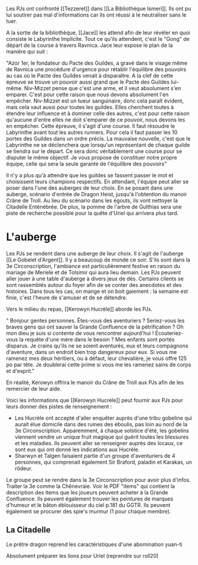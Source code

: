 Les PJs ont confronté [[Tezzeret]] dans [[La Bibliothèque Ismeri]]. Ils ont pu lui soutirer pas mal d'informations car ils ont réussi à le neutraliser sans le tuer. 

A la sortie de la bibliothèque, [[Jace]] les attend afin de leur révéler en quoi consiste le Labyrinthe Implicite. Tout ce qu'ils attendent, c'est le "Gong" de départ de la course à travers Ravnica.
Jace leur expose le plan de la manière qui suit : 

"Azor 1er, le fondateur du Pacte des Guildes, a gravé dans le visage même de Ravnica une procédure d'urgence pour rétablir l'équilibre des pouvoirs au cas où le Pacte des Guildes venait à disparaître. A la clef de cette épreuve se trouve un pouvoir aussi grand que le Pacte des Guildes lui-même. Niv-Mizzet pense que c'est une arme, et il veut absolument s'en emparer. C'est pour cette raison que nous devons absolument l'en empêcher. Niv-Mizzet est un tueur sanguinaire, donc cela paraît évident, mais cela vaut aussi pour toutes les guildes. Elles cherchent toutes à étendre leur influence et à dominer celle des autres, c'est pour cette raison qu'aucune d'entre elles ne doit s'emparer de ce pouvoir, nous devons les en empêcher. 
Cette épreuve, il s'agit d'une course. Il faut résoudre le Labyrinthe avant tout les autres runners. Pour cela il faut passer les 10 portes des Guildes dans un ordre précis. La mauvaise nouvelle, c'est que le Labyrinthe ne se déclenchera que lorsqu'un représentant de chaque guilde se tiendra sur le départ. Ce sera donc véritablement une course pour se disputer le même objectif. Je vous propose de constituer notre propre équipe, celle qui sera la seule garante de l'équilibre des pouvoirs"

Il n'y a plus qu'à attendre que les guildes se fassent passer le mot et choisissent leurs champions respectifs. En attendant, l'équipe peut aller se poser dans l'une des auberges de leur choix. En se posant dans une auberge, scénario d'entrée de Dragon Heist, jusqu'à l'obtention du manoir Crâne de Troll. Au lieu du scénario dans les égouts, ils vont nettoyer la Citadelle Enténébrée. De plus, la pomme de l'arbre de Gulthias sera une piste de recherche possible pour la quête d'Uriel qui arrivera plus tard.

# L'auberge

Les PJs se rendent dans une auberge de leur choix. Il s'agit de l'auberge [[Le Gobelet d'Argent]]. Il y a beaucoup de monde ce soir. S'ils sont dans la 3e Circonscription, l'ambiance est particulièrement festive en raison du mariage de Meriele et de Tolsimir qui aura lieu demain. Les PJs peuvent aller jouer à une table d'auberge à divers jeux de dés. Certains clients se sont rassemblés autour du foyer afin de se conter des anecdotes et des histoires. Dans tous les cas, on mange et on boit gaiement : la semaine est finie, c'est l'heure de s'amuser et de se détendre.

Vers le milieu du repas, [[Kerowyn Hucrèle]] aborde les PJs. 

" Bonjour gentes personnes. Êtes-vous des aventuriers ? Seriez-vous les braves gens qui ont sauver la Grande Confluence de la pétrification ? Oh mon dieu je suis si contente de vous rencontrer aujourd'hui ! Écouteriez-vous la requête d'une mère dans le besoin ? Mes enfants sont portés disparus. Je crains qu'ils ne se soient aventurés, eux et leurs compagnons d'aventure, dans un endroit bien trop dangereux pour eux. Si vous me ramenez mes deux héritiers, ou à défaut, leur chevalière, je vous offre 125 po par tête. Je doublerai cette prime si vous me les ramenez sains de corps et d'esprit."

En réalité, Kerowyn offrira le manoir du Crâne de Troll aux PJs afin de les remercier de leur aide.

Voici les informations que [[Kerowyn Hucrèle]] peut fournir aux PJs pour leurs donner des pistes de renseignement : 

- Les Hucrèle ont accepté d'aller enquêter auprès d'une tribu gobeline qui aurait élue domicile dans des ruines des éboulis, pas loin au nord de la 3e Circonscription. Apparemment, à chaque solstice d'été, les gobelins viennent vendre un unique fruit magique qui guérit toutes les blessures et les maladies. Ils peuvent aller se renseigner auprès des locaux, ce sont eux qui ont donné les indications aux Hucrèle.
- Sharwyn et Talgen faisaient partie d'un groupe d'aventuriers de 4 personnes, qui comprenait également Sir Braford, paladin et Karakas, un rôdeur.


Le groupe peut se rendre dans la 3e Circonscription pour avoir plus d'infos. Traiter la 3e comme la Chênevraie.
Voir le PDF "items" qui contient la description des items que les joueurs peuvent acheter à la Grande Confluence. Ils peuvent également trouver les peintures de marques d'humeur et le bâton éblouisseur du ciel p.181 du GGTR. Ils peuvent également se procurer des spie's murmur (1 pour chaque membre).


## La Citadelle

Le prêtre dragon reprend les caractéristiques d'une abomination yuan-ti

Absolument préparer les lions pour Uriel (reprendre sur roll20)
